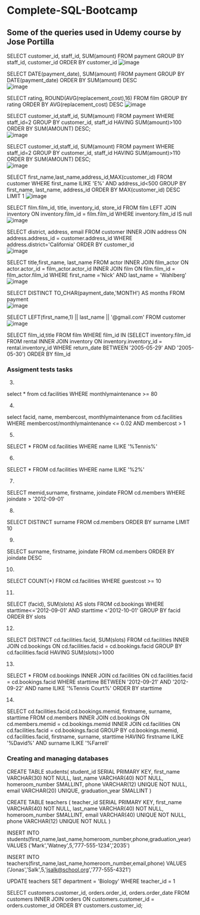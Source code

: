 # Complete-SQL-Bootcamp
<h2> Some of the queries used in Udemy course by Jose Portilla </h2>

SELECT customer_id, staff_id, SUM(amount) FROM payment
GROUP BY staff_id, customer_id
ORDER BY customer_id
![image](https://github.com/hubost/Complete-SQL-Bootcamp/assets/103451733/3576b146-b5d5-4f61-8a76-8930d812628c)

SELECT DATE(payment_date), SUM(amount) FROM payment
GROUP BY DATE(payment_date)
ORDER BY SUM(amount) DESC <br>
![image](https://github.com/hubost/Complete-SQL-Bootcamp/assets/103451733/18b30efc-e126-471a-af95-f196ff509009)

SELECT rating, ROUND(AVG(replacement_cost),16) FROM film
GROUP BY rating
ORDER BY AVG(replacement_cost) DESC
![image](https://github.com/hubost/Complete-SQL-Bootcamp/assets/103451733/14250a94-9167-4b6f-a80f-af2e3c028b3f)

SELECT customer_id,staff_id, SUM(amount) FROM payment
WHERE staff_id=2
GROUP BY customer_id, staff_id
HAVING SUM(amount)>100
ORDER BY SUM(AMOUNT) DESC; <br>
![image](https://github.com/hubost/Complete-SQL-Bootcamp/assets/103451733/bd61aa44-9d08-4dc8-af27-56eb1e69d060)

SELECT customer_id,staff_id, SUM(amount) FROM payment
WHERE staff_id=2
GROUP BY customer_id, staff_id
HAVING SUM(amount)>110
ORDER BY SUM(AMOUNT) DESC; <br>
![image](https://github.com/hubost/Complete-SQL-Bootcamp/assets/103451733/a1027cbb-f769-4574-8c0c-477710a8fb59)

SELECT first_name,last_name,address_id,MAX(customer_id) FROM customer
WHERE first_name ILIKE 'E%' AND address_id<500
GROUP BY first_name, last_name, address_id
ORDER BY MAX(customer_id) DESC
LIMIT 1
![image](https://github.com/hubost/Complete-SQL-Bootcamp/assets/103451733/f0af26b0-f0a8-476c-8e31-f03653115455)

SELECT film.film_id, title, inventory_id, store_id
FROM film
LEFT JOIN inventory ON inventory.film_id = film.film_id
WHERE inventory.film_id IS null <br>
![image](https://github.com/hubost/Complete-SQL-Bootcamp/assets/103451733/f2627ca3-32fd-4f8a-ab60-c2bb03fc1d40)


SELECT district, address, email FROM customer
INNER JOIN address
ON address.address_id = customer.address_id
WHERE address.district='California'
ORDER BY customer_id<br>
![image](https://github.com/hubost/Complete-SQL-Bootcamp/assets/103451733/be76f91e-8313-4f9c-a44e-bcd3c08ff010)


SELECT title,first_name, last_name FROM actor
INNER JOIN film_actor ON actor.actor_id = film_actor.actor_id
INNER JOIN film ON film.film_id = film_actor.film_id
WHERE first_name ='Nick' AND last_name = 'Wahlberg'<br>
![image](https://github.com/hubost/Complete-SQL-Bootcamp/assets/103451733/f65b41d2-cdde-4d0b-b97b-d7d2885abb9f)

SELECT DISTINCT TO_CHAR(payment_date,'MONTH') AS months FROM payment<br>
![image](https://github.com/hubost/Complete-SQL-Bootcamp/assets/103451733/9519e17e-8068-46e3-9b22-91e519e3781f)<br>

SELECT LEFT(first_name,1) || last_name || '@gmail.com' FROM customer<br>
![image](https://github.com/hubost/Complete-SQL-Bootcamp/assets/103451733/14fe805a-e14a-483e-ae08-fd4b5b3d08a3)

SELECT film_id,title FROM film
WHERE film_id IN
(SELECT inventory.film_id FROM rental
INNER JOIN inventory ON inventory.inventory_id = rental.inventory_id
WHERE return_date BETWEEN '2005-05-29' AND '2005-05-30')
ORDER BY film_id

<h3> Assigment tests tasks </h3>

3.
select * from cd.facilities
WHERE monthlymaintenance >= 80

4.
select facid, name, membercost, monthlymaintenance from cd.facilities
WHERE membercost/monthlymaintenance <= 0.02 AND membercost > 1

5.
SELECT * FROM cd.facilities
WHERE name ILIKE '%Tennis%'

6.
SELECT * FROM cd.facilities
WHERE name ILIKE '%2%'

7.
SELECT memid,surname, firstname, joindate FROM cd.members
WHERE joindate > '2012-09-01'

8.
SELECT DISTINCT surname FROM cd.members 
ORDER BY surname LIMIT 10

9.
SELECT surname, firstname, joindate FROM cd.members
ORDER BY joindate DESC

10.
SELECT COUNT(*) FROM cd.facilities
WHERE guestcost >= 10

11.
SELECT (facid), SUM(slots) AS slots FROM cd.bookings 
WHERE starttime<='2012-09-01' AND starttime <'2012-10-01'
GROUP BY facid ORDER BY slots

12.
SELECT DISTINCT cd.facilities.facid, SUM(slots) FROM cd.facilities
INNER JOIN cd.bookings
ON cd.facilities.facid = cd.bookings.facid
GROUP BY cd.facilities.facid
HAVING SUM(slots)>1000

13.
SELECT * FROM cd.bookings
INNER JOIN cd.facilities
ON cd.facilities.facid = cd.bookings.facid
WHERE starttime BETWEEN '2012-09-21' AND '2012-09-22' AND name ILIKE '%Tennis Court%'
ORDER BY starttime

14.
 
SELECT cd.facilities.facid,cd.bookings.memid, firstname, surname, starttime FROM cd.members
INNER JOIN cd.bookings
ON cd.members.memid = cd.bookings.memid
INNER JOIN cd.facilities
ON cd.facilities.facid = cd.bookings.facid
GROUP BY cd.bookings.memid, cd.facilities.facid, firstname, surname, starttime
HAVING firstname ILIKE '%David%' AND surname ILIKE '%Farrell'

<h3> Creating and managing databases </h3>
CREATE TABLE students(
student_id SERIAL PRIMARY KEY,
first_name VARCHAR(30) NOT NULL,
last_name VARCHAR(40) NOT NULL,
homeroom_number SMALLINT,
    phone VARCHAR(12) UNIQUE NOT NULL,
    email VARCHAR(20) UNIQUE,
    graduation_year SMALLINT
    )

CREATE TABLE teachers (
teacher_id SERIAL PRIMARY KEY,
first_name VARCHAR(40) NOT NULL,
last_name VARCHAR(40) NOT NULL,
    homeroom_number SMALLINT,
    email VARCHAR(40) UNIQUE NOT NULL,
    phone VARCHAR(12) UNIQUE NOT NULL
)

INSERT INTO students(first_name,last_name,homeroom_number,phone,graduation_year)
VALUES ('Mark','Watney',5,'777-555-1234','2035')

INSERT INTO teachers(first_name,last_name,homeroom_number,email,phone)
VALUES ('Jonas','Salk',5,'jsalk@school.org','777-555-4321')	

UPDATE teachers
SET department = 'Biology'
WHERE teacher_id = 1

SELECT customers.customer_id, orders.order_id, orders.order_date
FROM customers 
INNER JOIN orders
ON customers.customer_id = orders.customer_id
ORDER BY customers.customer_id;

